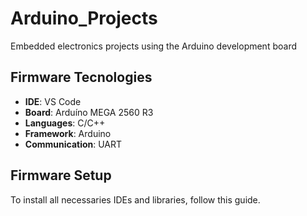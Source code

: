 # Arduino_Projects
Embedded electronics projects using the Arduino development board

## Firmware Tecnologies

- **IDE**: VS Code
- **Board**: Arduíno MEGA 2560 R3 
- **Languages**: C/C++
- **Framework**: Arduino
- **Communication**: UART

## Firmware Setup

To install all necessaries IDEs and libraries, follow this guide.
